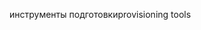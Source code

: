 <span data-ttu-id="e357b-101">инструменты подготовки</span><span class="sxs-lookup"><span data-stu-id="e357b-101">provisioning tools</span></span>